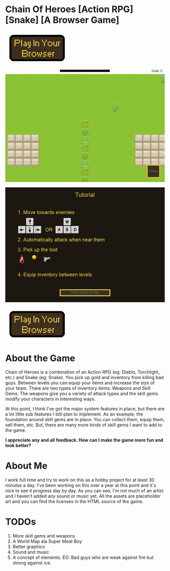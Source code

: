 # Chain Of Heroes [Action RPG] [Snake] [A Browser Game]

[![Play In Your Browser](play_in_your_browser.png)](http://chainofheroes.com)

![Game Play](gameplay.gif)

![Tutorial](tutorial.png)

[![Play In Your Browser](play_in_your_browser.png)](http://chainofheroes.com)

# About the Game

Chain of Heroes is a combination of an Action RPG (eg: Diablo, Torchlight, etc.) and Snake (eg: Snake).  You pick up gold and inventory from killing bad guys.  Between levels you can equip your items and increase the size of your team.  There are two types of inventory items: Weapons and Skill Gems.  The weapons give you a variety of attack types and the skill gems modify your characters in interesting ways.

At this point, I think I've got the major system features in place, but there are a lot little sub features I still plan to implement.  As an example, the foundation around skill gems are in place:  You can collect them, equip them, sell them, etc. But, there are many more kinds of skill gems I want to add to the game. 

**I appreciate any and all feedback. How can I make the game more fun and look better?**

# About Me

I work full time and try to work on this as a hobby project for at least 30 minutes a day.  I've been working on this over a year at this point and it's nice to see it progress day by day.  As you can see, I'm not much of an artist and I haven't added any sound or music yet.  All the assets are placeholder art and you can find the licenses in the HTML source of the game.
  
# TODOs

1. More skill gems and weapons
1. A World Map ala Super Meat Boy
1. Better graphics
1. Sound and music
1. A concept of elements.  EG: Bad guys who are weak against fire but strong against ice.